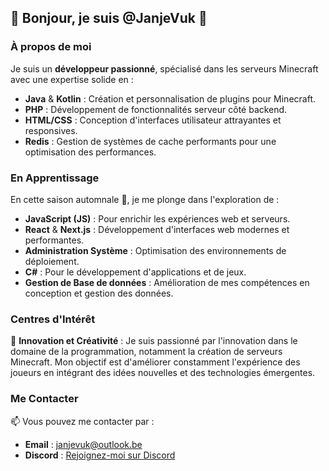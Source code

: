 ## 🍂 Bonjour, je suis @JanjeVuk 🍂

### À propos de moi

Je suis un **développeur passionné**, spécialisé dans les serveurs Minecraft avec une expertise solide en :

- **Java** & **Kotlin** : Création et personnalisation de plugins pour Minecraft.
- **PHP** : Développement de fonctionnalités serveur côté backend.
- **HTML/CSS** : Conception d'interfaces utilisateur attrayantes et responsives.
- **Redis** : Gestion de systèmes de cache performants pour une optimisation des performances.

### En Apprentissage

En cette saison automnale 🍁, je me plonge dans l'exploration de :

- **JavaScript (JS)** : Pour enrichir les expériences web et serveurs.
- **React** & **Next.js** : Développement d'interfaces web modernes et performantes.
- **Administration Système** : Optimisation des environnements de déploiement.
- **C#** : Pour le développement d'applications et de jeux.
- **Gestion de Base de données** : Amélioration de mes compétences en conception et gestion des données.

### Centres d'Intérêt

🍁 **Innovation et Créativité** : Je suis passionné par l'innovation dans le domaine de la programmation, notamment la création de serveurs Minecraft. Mon objectif est d'améliorer constamment l'expérience des joueurs en intégrant des idées nouvelles et des technologies émergentes.

### Me Contacter

📫 Vous pouvez me contacter par :
- **Email** : [janjevuk@outlook.be](mailto:janjevuk@outlook.be)
- **Discord** : [Rejoignez-moi sur Discord](https://discord.gg/GHV3c2JJtt)
